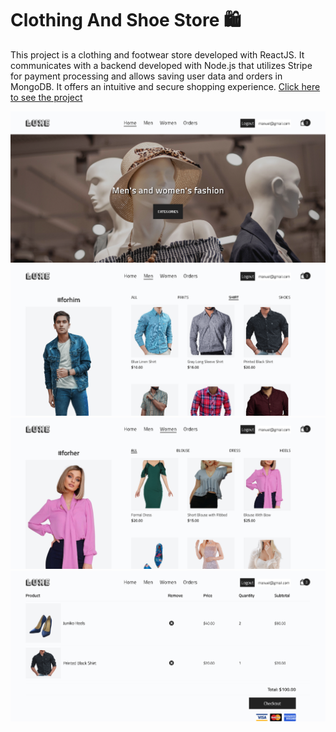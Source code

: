 # Clothing And Shoe Store 🛍️

This project is a clothing and footwear store developed with ReactJS. It communicates with a backend developed with Node.js that utilizes Stripe for payment processing and allows saving user data and orders in MongoDB. It offers an intuitive and secure shopping experience. [Click here to see the project](https://clothing-and-shoe-store.netlify.app/ "click here to see the project")

![](public/store-home.png)
![](public/store-men.png)
![](public/store-women.png)
![](public/store-selected.png)
